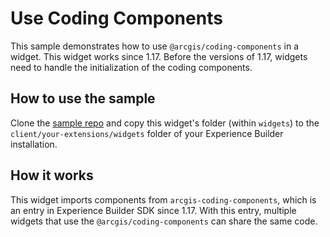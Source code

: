 # Use Coding Components
This sample demonstrates how to use `@arcgis/coding-components` in a widget. This widget works since 1.17. Before the versions of 1.17, widgets need to handle the initialization of the coding components.

## How to use the sample
Clone the [sample repo](https://github.com/esri/arcgis-experience-builder-sdk-resources) and copy this widget's folder (within `widgets`) to the `client/your-extensions/widgets` folder of your Experience Builder installation.

## How it works
This widget imports components from `arcgis-coding-components`, which is an entry in Experience Builder SDK since 1.17. With this entry, multiple widgets that use the `@arcgis/coding-components` can share the same code.
